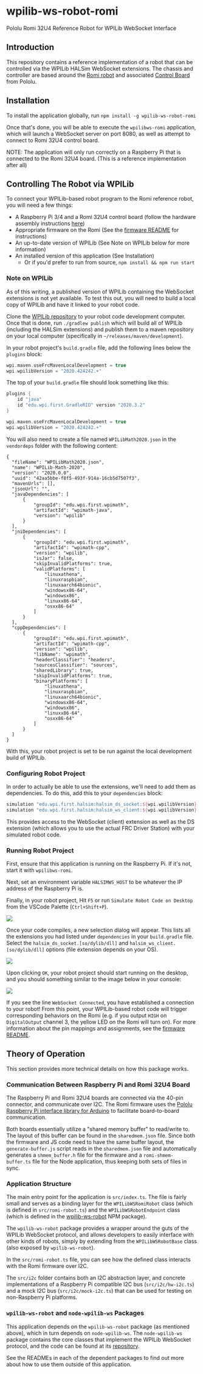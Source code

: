 # wpilib-ws-robot-romi

Pololu Romi 32U4 Reference Robot for WPILib WebSocket Interface

## Introduction
This repository contains a reference implementation of a robot that can be controlled via the WPILib HALSim WebSocket extensions. The chassis and controller are based around the [Romi robot](https://www.pololu.com/category/202/romi-chassis-and-accessories) and associated [Control Board](https://www.pololu.com/product/3544) from Pololu.

## Installation
To install the application globally, run `npm install -g wpilib-ws-robot-romi`

Once that's done, you will be able to execute the `wpilibws-romi` application, which will launch a WebSocket server on port 8080, as well as attempt to connect to Romi 32U4 control board.

NOTE: The application will only run correctly on a Raspberry Pi that is connected to the Romi 32U4 board. (This is a reference implementation after all)

## Controlling The Robot via WPILib
To connect your WPILib-based robot program to the Romi reference robot, you will need a few things:
- A Raspberry Pi 3/4 and a Romi 32U4 control board (follow the hardware assembly instructions [here](https://www.pololu.com/blog/663/building-a-raspberry-pi-robot-with-the-romi-chassis))
- Appropriate firmware on the Romi (See the [firmware README](firmware/wpilib-ws-romi/README.md) for instructions)
- An up-to-date version of WPILib (See Note on WPILib below for more information)
- An installed version of this application (See Installation)
    - Or if you'd prefer to run from source, `npm install && npm run start`

### Note on WPILib
As of this writing, a published version of WPILib containing the WebSocket extensions is not yet available. To test this out, you will need to build a local copy of WPILib and have it linked to your robot code.

Clone the [WPILib repository](https://github.com/wpilibsuite/allwpilib) to your robot code development computer. Once that is done, run `./gradlew publish` which will build all of WPILib (including the HALSim extensions) and publish them to a maven repository on your local computer (specifically in `~/releases/maven/development`).

In your robot project's `build.gradle` file, add the following lines below the `plugins` block:

```groovy
wpi.maven.useFrcMavenLocalDevelopment = true
wpi.wpilibVersion = "2020.424242.+"
```

The top of your `build.gradle` file should look something like this:
```groovy
plugins {
    id "java"
    id "edu.wpi.first.GradleRIO" version "2020.3.2"
}

wpi.maven.useFrcMavenLocalDevelopment = true
wpi.wpilibVersion = "2020.424242.+"
```

You will also need to create a file named `WPILibMath2020.json` in the `vendordeps` folder with the following content:
```
{
  "fileName": "WPILibMath2020.json",
  "name": "WPILib-Math-2020",
  "version": "2020.0.0",
  "uuid": "42aa5bbe-f8f5-493f-914a-16cb5d7507f3",
  "mavenUrls": [],
  "jsonUrl": "",
  "javaDependencies": [
      {
          "groupId": "edu.wpi.first.wpimath",
          "artifactId": "wpimath-java",
          "version": "wpilib"
      }
  ],
  "jniDependencies": [
      {
          "groupId": "edu.wpi.first.wpimath",
          "artifactId": "wpimath-cpp",
          "version": "wpilib",
          "isJar": false,
          "skipInvalidPlatforms": true,
          "validPlatforms": [
              "linuxathena",
              "linuxraspbian",
              "linuxaarch64bionic",
              "windowsx86-64",
              "windowsx86",
              "linuxx86-64",
              "osxx86-64"
          ]
      }
  ],
  "cppDependencies": [
      {
          "groupId": "edu.wpi.first.wpimath",
          "artifactId": "wpimath-cpp",
          "version": "wpilib",
          "libName": "wpimath",
          "headerClassifier": "headers",
          "sourcesClassifier": "sources",
          "sharedLibrary": true,
          "skipInvalidPlatforms": true,
          "binaryPlatforms": [
              "linuxathena",
              "linuxraspbian",
              "linuxaarch64bionic",
              "windowsx86-64",
              "windowsx86",
              "linuxx86-64",
              "osxx86-64"
          ]
      }
  ]
}
```

With this, your robot project is set to be run against the local development build of WPILib.

### Configuring Robot Project
In order to actually be able to use the extensions, we'll need to add them as dependencies. To do this, add this to your `dependencies` block:

```groovy
simulation "edu.wpi.first.halsim:halsim_ds_socket:${wpi.wpilibVersion}:${wpi.platforms.desktop}@zip"
simulation "edu.wpi.first.halsim:halsim_ws_client:${wpi.wpilibVersion}:${wpi.platforms.desktop}@zip"
```

This provides access to the WebSocket (client) extension as well as the DS extension (which allows you to use the actual FRC Driver Station) with your simulated robot code.

### Running Robot Project
First, ensure that this application is running on the Raspberry Pi. If it's not, start it with `wpilibws-romi`.

Next, set an environment variable `HALSIMWS_HOST` to be whatever the IP address of the Raspberry Pi is.

Finally, in your robot project, Hit `F5` or run `Simulate Robot Code on Desktop` from the VSCode Palette (`Ctrl+Shift+P`).

![](resources/vscode-palette-simulate.png)

Once your code compiles, a new selection dialog will appear. This lists all the extensions you had listed under `dependencies` in your `build.gradle` file. Select the `halsim_ds_socket.[so/dylib/dll]` and `halsim_ws_client.[so/dylib/dll]` options (file extension depends on your OS).

![](resources/vscode-select-extension.png)

Upon clicking `OK`, your robot project should start running on the desktop, and you should something similar to the image below in your console:

![](resources/halsim-extension-start.png)

If you see the line `WebSocket Connected`, you have established a connection to your robot! From this point, your WPILib-based robot code will trigger corresponding behaviors on the Romi (e.g. if you output `HIGH` on `DigitalOutput` channel 3, the yellow LED on the Romi will turn on). For more information about the pin mappings and assignments, see the [firmware README](firmware/wpilib-ws-romi/README.md).

## Theory of Operation
This section provides more technical details on how this package works.

### Communication Between Raspberry Pi and Romi 32U4 Board
The Raspberry Pi and Romi 32U4 boards are connected via the 40-pin connector, and communicate over I2C. The Romi firmware uses the [Pololu Raspberry Pi interface library for Arduino](https://github.com/pololu/pololu-rpi-slave-arduino-library) to facilitate board-to-board communication.

Both boards essentially utilize a "shared memory buffer" to read/write to. The layout of this buffer can be found in the `sharedmem.json` file. Since both the firmware and JS code need to have the same buffer layout, the `generate-buffer.js` script reads in the `sharedmem.json` file and automatically generates a `shmem_buffer.h` file for the firmware and a `romi-shmem-buffer.ts` file for the Node application, thus keeping both sets of files in sync.

### Application Structure
The main entry point for the application is `src/index.ts`. The file is fairly small and serves as a binding layer for the `WPILibWSRomiRobot` class (which is defined in `src/romi-robot.ts`) and the `WPILibWSRobotEndpoint` class (which is defined in the [wpilib-ws-robot](https://github.com/bb-frc-workshops/wpilib-ws-robot) NPM package).

The `wpilib-ws-robot` package provides a wrapper around the guts of the WPILib WebSocket protocol, and allows developers to easily interface with other kinds of robots, simply by extending from the `WPILibWSRobotBase` class (also exposed by `wpilib-ws-robot`).

In the `src/romi-robot.ts` file, you can see how the defined class interacts with the Romi firmware over I2C.

The `src/i2c` folder contains both an I2C abstraction layer, and concrete implementations of a Raspberry Pi compatible I2C bus (`src/i2c/hw-i2c.ts`) and a mock I2C bus (`src/i2c/mock-i2c.ts`) that can be used for testing on non-Raspberry Pi platforms.

### `wpilib-ws-robot` and `node-wpilib-ws` Packages
This application depends on the `wpilib-ws-robot` package (as mentioned above), which in turn depends on `node-wpilib-ws`. The `node-wpilib-ws` package contains the core classes that implement the WPILib WebSocket protocol, and the code can be found at its [repository](https://github.com/bb-frc-workshops/node-wpilib-ws).

See the READMEs in each of the dependent packages to find out more about how to use them outside of this application.
